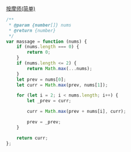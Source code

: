 [按摩师(简单)](https://leetcode-cn.com/problems/the-masseuse-lcci/)

```js
/**
 * @param {number[]} nums
 * @return {number}
 */
var massage = function (nums) {
	if (nums.length === 0) {
		return 0;
	}
	if (nums.length <= 2) {
		return Math.max(...nums);
	}
	let prev = nums[0];
	let curr = Math.max(prev, nums[1]);

	for (let i = 2; i < nums.length; i++) {
		let _prev = curr;

		curr = Math.max(prev + nums[i], curr);

		prev = _prev;
	}

	return curr;
};
```